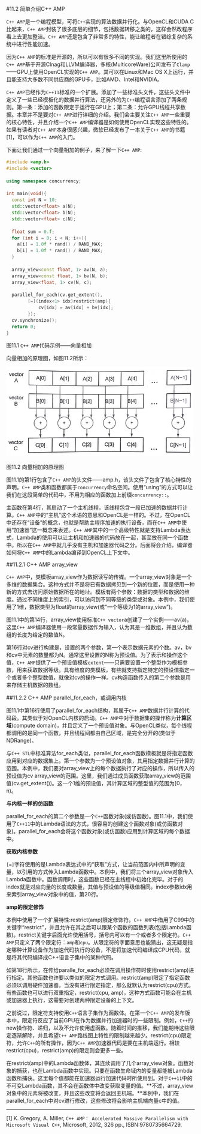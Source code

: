 #11.2 简单介绍C++ AMP

`C++ AMP`是一个编程模型，可将`C++`实现的算法数据并行化。与OpenCL和CUDA C比起来，`C++ AMP`封装了很多底层的细节，包括数据转移之类的，这样会然改程序看上去更加整洁。`C++ AMP`还是包含了非常多的特性，能让编程者在错综复杂的系统中进行性能加速。

因为`C++ AMP`的标准是开源的，所以可以有很多不同的实现。我们这里所使用的`C++ AMP`基于开源Clnag和LLVM编译器，多核(MulticoreWare)公司发布了`Clamp`——GPU上使用OpenCL实现的`C++ AMP`。其可以在Linux和Mac OS X上运行，并且能支持大多数不同供应商的GPU卡，比如AMD、Intel和NVIDIA。

`C++ AMP`已经作为`C++11`标准的一个扩展。添加了一些标准头文件，这些头文件中定义了一些已经模板化的数据并行算法，还另外的为`C++`编程语言添加了两条规则。第一条：添加的函数限定于运行在GPU上；第二条：允许GPU线程共享数据。本章并不是要对`C++ AMP`进行详细的介绍。我们会主要关注`C++ AMP`一些重要的核心特性，并且介绍一个`C++ AMP`编译器是如何使用OpenCL实现这些特性的。如果有读者对`C++ AMP`本身很感兴趣，微软已经发布了一本关于`C++ AMP`的书籍[1]，可以作为`C++ AMP`的入门。

下面让我们通过一个向量相加的例子，来了解一下`C++ AMP`:

```c++
#include <amp.h>
#include <vector>

using namespace concurrency;

int main(void){
  const int N = 10;
  std::vector<float> a(N);
  std::vector<float> b(N);
  std::vector<float> c(N);
  
  float sum = 0.f;
  for (int i = 0; i < N; i++){
    a[i] = 1.0f * rand() / RAND_MAX;
    b[i] = 1.0f * rand() / RAND_MAX;
  }
  
  array_view<const float, 1> av(N, a);
  array_view<const float, 1> bv(N, b);
  array_view<float, 1> cv(N, c);
  
  parallel_for_each(cv.get_extent(),
  		[=](index<1> idx)restrict(amp){
        	cv[idx] = av[idx] + bv[idx];
        });
  cv.synchronize();
  return 0;
}
```

图11.1 `C++ AMP`代码示例——向量相加

向量相加的原理图，如图11.2所示：

![](../../images/chapter11/11-2.png)

图11.2 向量相加的原理图

图11.1的第1行包含了`C++ AMP`的头文件——amp.h，该头文件了包含了核心特性的声明。`C++ AMP`类和函数都属于`concurrency`命名空间。使用“using”的方式可以让我们在这段简单的代码中，不用为相应的函数加上前缀`concurrency::`。

主函数在第4行，其启动了一个主机线程，该线程包含一段已加速的数据并行计算。`C++ AMP`中的“主机”这个术语的意思和OpenCL是一样的。不过，在OpenCL中还存在“设备”的概念，也就是帮助主程序加速的执行设备，而在`C++ AMP`中使用“加速器”这一概念来表述。`C++ AMP`其中的一个高级特性就是支持Lambda表达式，Lambda的使用可以让主机和加速器的代码放在一起，甚至放在同一个函数中。所以在`C++ AMP`中就几乎没有主机和加速器代码之分。后面将会介绍，编译器如何将`C++ AMP`中的Lambda编译到OpenCL上下文中。

##11.2.1 C++ AMP array_view

`C++ AMP`中，类模板array_view作为数据读写的传媒。一个array_view对象是一个多维的数据集合。这种方式并不是将已有数据拷贝到一个新的位置，而是使用一种新的方式去访问原始数据所在的地址。模板有两个参数：数据的类型和数据的维度。通过不同维度上的索引，可以访问到不同等级的类型或对象。本例中，我们使用了1维，数据类型为float的array_view(或“一个等级为1的array_view”)。

图11.1中的第14行，array_view使用标准`C++ vector`a创建了一个实例——av(a)。这里`C++ AMP`编译器使用一段常量数据作为输入，认为其是一维数组，并且认为数组的长度为给定的数值N。

第16行对cv进行构建是，设置的两个参数，第一个表示数据元素的个数。av，bv和cv中元素的数量都为N。通常这里设置的N称为预设值。为了表示和操作这个值，`C++ AMP`提供了一个预设值模板`extent`——只需要设置一个整型作为模板参数，用来获取数据等级。具有维度的类模板，有些就支持指定特定的预设值指定一个或者多个整型数值，就像对cv的操作一样。cv构造函数传入的第二个参数是用来存储主机数据的数组。

##11.2.2 C++ AMP parallel_for_each，或调用内核

图11.1中第16行使用了parallel_for_each结构，其属于`C++ AMP`数据并行计算的代码段。其类似于对OpenCL内核的启动。`C++ AMP`中对于数据集的操作称为**计算区域**(compute domain)，并且定义了一个预设值对象。与OpenCL类似，每个线程都调用的是同一个函数，并且线程间都由自己区域，是完全分开的(类似于NDRange)。

与`C++ STL`中标准算法for_each类似，parallel_for_each函数模板就是将指定函数应用到对应的数据集上。第一个参数为一个预设值对象，其用指定数据并行计算的范围。本例中，我们要对array_view上的每个数据执行了对应的操作，所以传入的预设值为cv array_view的范围。这里，我们通过成员函数获取array_view的范围值(cv.get_extent())。这一个1维的预设值，其计算区域的整型值的范围为[0，n)。

**与内核一样的仿函数**

parallel_for_each的第二个参数是一个`C++`函数对象(或仿函数)。图11.1中，我们使用了`C++11`中的Lambda语法的方式，很容易的创建这个函数对象(或仿函数对象)。parallel_for_each会将这个函数对象(或仿函数)应用到计算区域的每个数据中。

**获取内核参数**

`[=]`字符使用的是Lambda表达式中的“获取”方式，让当前范围内中所声明的变量，以引用的方式传入Lambda函数中。本例中，我们将三个array_view对象传入Lambda函数中。函数调用时，这些函数已经在主线程中初始化完毕。对于的index就是对应向量的长度或数量，其值与预设值的等级值相同。index参数idx用来索引array_view对象中的值，第20行。

**amp的限定修饰**

本例中使用了一个扩展特性:restrict(amp)限定修饰符。`C++ AMP`中借用了C99中的关键字“restrict”，并且允许在其之后可以跟某个函数的函数列表(包括Lambda函数)。restrict关键字后面允许使用括号，括号内可以有一个或者多个限定符。`C++ AMP`只定义了两个限定符：`amp`和`cpu`。从限定符的字面意思也能猜出，这无疑是指定哪种计算设备作为加速代码执行的设备，不是将加速代码编译成CPU代码，就是将其代码编译成C++语言子集中的某种代码。

如第18行所示，在传给paralle_for_each必须在调用操作符时使用restrict(amp)进行指定。其他函数也许要以类似的限定方式调用。restrict(amp)限定了指定函数必须以调用硬件加速器。当没有进行限定指定，那么就默认为restrict(cpu)方式。有些函数也可以进行双重指定，restrict(cpu, amp)，这种方式函数可能会在主机或加速器上执行，这需要对创建两种限定设备的上下文。

之前说过，限定符支持使用`C++`语言子集作为函数体。在第一个`C++ AMP`的发布版本中，限定符反应了当前GPU在作为数据并行加速器时的一些限制。例如，`C++`的new操作符、递归，以及不允许使用虚函数。随着时间的推移，我们能期待这些限定逐渐解除，并且希望`C++ AMP`路线图上特性的限制越来越少。restrict(cpu)限定符，允许`C++`的所有操作，因为`C++ AMP`加速器代码是要在主机端运行。相较restrict(cpu)，restrict(amp)的限定则会更多一些。

在restrict(amp)中的Lambda函数体，其连续调用了几个array_view对象。函数对象的捕获，也在Lambda函数中实现。只要在函数生命域内的变量都能被Lambda函数所捕获。这里每个值都能在加速器运行加速代码时所使用到。对于`C++11`中的不可变Lambda函数，其不会在函数体中改变获取变量的值。**不过，array_view对象中的元素将被改变，并且这些改变将会返回主机端。**本例中，我们在parallel_for_each中对cv进行修改，这些修改将会影响主机端向量c中的值。

-------------

[1] K. Gregory, A. Miller, `C++ AMP： Accelerated Massive Parallelism with Microsoft Visual C++`, Microsoft, 2012, 326 pp., ISBN:9780735664729.